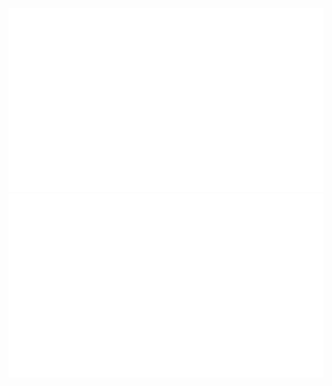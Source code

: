 ![GitHub Stats Overview](https://raw.githubusercontent.com/LanikSJ/github-stats/master/generated/overview.svg)
![GitHub Stats Languages](https://raw.githubusercontent.com/LanikSJ/github-stats/master/generated/languages.svg)

<!--
<p align="center">
<a href="https://github.com/ryo-ma/github-profile-trophy"><img src="https://github-profile-trophy.vercel.app/?username=LanikSJ&amp;theme=darkhub&column=3&margin-w=15&margin-h=15"
alt="LanikSJ&#39;s Trophies"></a>
</p>

### Hi there 👋

**LanikSJ/LanikSJ** is a ✨ _special_ ✨ repository because its `README.md` (this file) appears on your GitHub profile.

Here are some ideas to get you started:

- 🔭 I’m currently working on ...
- 🌱 I’m currently learning ...
- 👯 I’m looking to collaborate on ...
- 🤔 I’m looking for help with ...
- 💬 Ask me about ...
- 📫 How to reach me: ...
- 😄 Pronouns: ...
- ⚡ Fun fact: ...
-->
